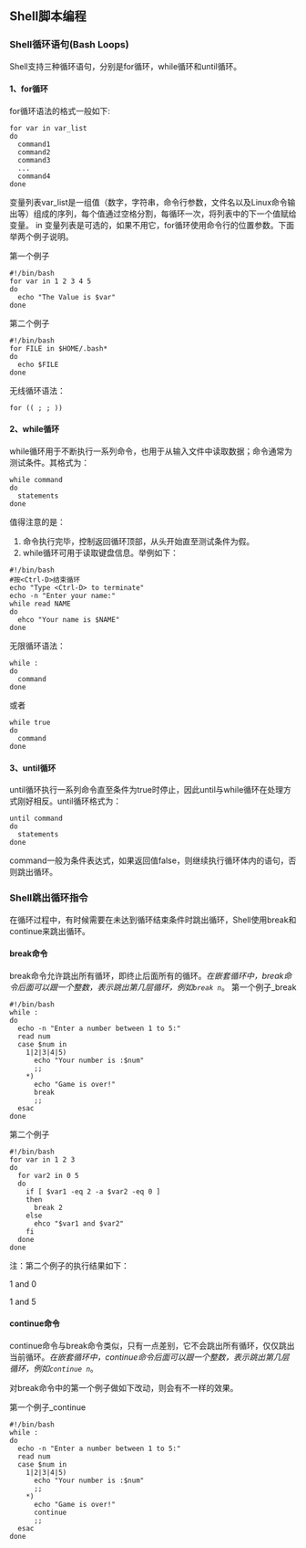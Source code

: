 ## Shell脚本编程

### Shell循环语句(Bash Loops)

Shell支持三种循环语句，分别是for循环，while循环和until循环。

#### 1、for循环

for循环语法的格式一般如下:
```
for var in var_list
do
  command1
  command2
  command3
  ...
  command4
done
```
变量列表var_list是一组值（数字，字符串，命令行参数，文件名以及Linux命令输出等）组成的序列，每个值通过空格分割，每循环一次，将列表中的下一个值赋给变量。
in 变量列表是可选的，如果不用它，for循环使用命令行的位置参数。下面举两个例子说明。

第一个例子
```
#!/bin/bash
for var in 1 2 3 4 5
do
  echo "The Value is $var"
done
```
第二个例子
```
#!/bin/bash
for FILE in $HOME/.bash*
do
  echo $FILE
done
```
无线循环语法：
```
for (( ; ; ))
```

#### 2、while循环

while循环用于不断执行一系列命令，也用于从输入文件中读取数据；命令通常为测试条件。其格式为：

```
while command
do
  statements
done
```
值得注意的是：
1. 命令执行完毕，控制返回循环顶部，从头开始直至测试条件为假。
2. while循环可用于读取键盘信息。举例如下：

```
#!/bin/bash
#按<Ctrl-D>结束循环
echo "Type <Ctrl-D> to terminate"
echo -n "Enter your name:"
while read NAME
do
  ehco "Your name is $NAME"
done
```
无限循环语法：
```
while :
do
  command
done
```
或者
```
while true
do
  command
done
```

#### 3、until循环

until循环执行一系列命令直至条件为true时停止，因此until与while循环在处理方式刚好相反。until循环格式为：
```
until command
do
  statements
done
```
command一般为条件表达式，如果返回值false，则继续执行循环体内的语句，否则跳出循环。

### Shell跳出循环指令

在循环过程中，有时候需要在未达到循环结束条件时跳出循环，Shell使用break和continue来跳出循环。

#### break命令

break命令允许跳出所有循环，即终止后面所有的循环。_在嵌套循环中，break命令后面可以跟一个整数，表示跳出第几层循环，例如`break n`_。
第一个例子_break
```
#!/bin/bash
while :
do
  echo -n "Enter a number between 1 to 5:"
  read num
  case $num in
    1|2|3|4|5)
      echo "Your number is :$num"
      ;;
    *)
      echo "Game is over!"
      break
      ;;
  esac
done
```

第二个例子

```
#!/bin/bash
for var in 1 2 3
do
  for var2 in 0 5
  do
    if [ $var1 -eq 2 -a $var2 -eq 0 ]
    then
      break 2
    else
      ehco "$var1 and $var2"
    fi
  done
done
```
注：第二个例子的执行结果如下：

1 and 0

1 and 5

#### continue命令

continue命令与break命令类似，只有一点差别，它不会跳出所有循环，仅仅跳出当前循环。_在嵌套循环中，continue命令后面可以跟一个整数，表示跳出第几层循环，例如`continue n`_。

对break命令中的第一个例子做如下改动，则会有不一样的效果。

第一个例子_continue

```
#!/bin/bash
while :
do
  echo -n "Enter a number between 1 to 5:"
  read num
  case $num in
    1|2|3|4|5)
      echo "Your number is :$num"
      ;;
    *)
      echo "Game is over!"
      continue
      ;;
  esac
done
```
